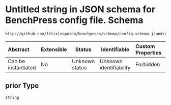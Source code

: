 # Untitled string in JSON schema for BenchPress config file. Schema

```txt
http://github.com/felixleopoldo/benchpress/schema/config.schema.json#/definitions/tabu/properties/prior
```




| Abstract            | Extensible | Status         | Identifiable            | Custom Properties | Additional Properties | Access Restrictions | Defined In                                                                  |
| :------------------ | ---------- | -------------- | ----------------------- | :---------------- | --------------------- | ------------------- | --------------------------------------------------------------------------- |
| Can be instantiated | No         | Unknown status | Unknown identifiability | Forbidden         | Allowed               | none                | [config.schema.json\*](../../out/config.schema.json "open original schema") |

## prior Type

`string`
